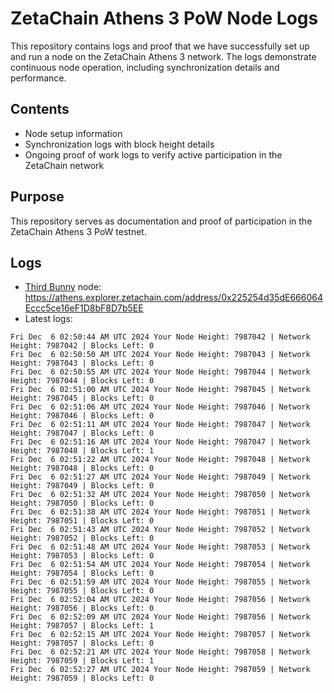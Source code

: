 # ZetaChain Athens 3 PoW Node Logs
This repository contains logs and proof that we have successfully set up and run a node on the ZetaChain Athens 3 network. The logs demonstrate continuous node operation, including synchronization details and performance.

## Contents
- Node setup information
- Synchronization logs with block height details
- Ongoing proof of work logs to verify active participation in the ZetaChain network

## Purpose
This repository serves as documentation and proof of participation in the ZetaChain Athens 3 PoW testnet.

## Logs

- [Third Bunny](https://thirdbunny.xyz/) node: https://athens.explorer.zetachain.com/address/0x225254d35dE666064Eccc5ce16eF1D8bF8D7b5EE
- Latest logs:
```
Fri Dec  6 02:50:44 AM UTC 2024 Your Node Height: 7987042 | Network Height: 7987042 | Blocks Left: 0
Fri Dec  6 02:50:50 AM UTC 2024 Your Node Height: 7987043 | Network Height: 7987043 | Blocks Left: 0
Fri Dec  6 02:50:55 AM UTC 2024 Your Node Height: 7987044 | Network Height: 7987044 | Blocks Left: 0
Fri Dec  6 02:51:00 AM UTC 2024 Your Node Height: 7987045 | Network Height: 7987045 | Blocks Left: 0
Fri Dec  6 02:51:06 AM UTC 2024 Your Node Height: 7987046 | Network Height: 7987046 | Blocks Left: 0
Fri Dec  6 02:51:11 AM UTC 2024 Your Node Height: 7987047 | Network Height: 7987047 | Blocks Left: 0
Fri Dec  6 02:51:16 AM UTC 2024 Your Node Height: 7987047 | Network Height: 7987048 | Blocks Left: 1
Fri Dec  6 02:51:22 AM UTC 2024 Your Node Height: 7987048 | Network Height: 7987048 | Blocks Left: 0
Fri Dec  6 02:51:27 AM UTC 2024 Your Node Height: 7987049 | Network Height: 7987049 | Blocks Left: 0
Fri Dec  6 02:51:32 AM UTC 2024 Your Node Height: 7987050 | Network Height: 7987050 | Blocks Left: 0
Fri Dec  6 02:51:38 AM UTC 2024 Your Node Height: 7987051 | Network Height: 7987051 | Blocks Left: 0
Fri Dec  6 02:51:43 AM UTC 2024 Your Node Height: 7987052 | Network Height: 7987052 | Blocks Left: 0
Fri Dec  6 02:51:48 AM UTC 2024 Your Node Height: 7987053 | Network Height: 7987053 | Blocks Left: 0
Fri Dec  6 02:51:54 AM UTC 2024 Your Node Height: 7987054 | Network Height: 7987054 | Blocks Left: 0
Fri Dec  6 02:51:59 AM UTC 2024 Your Node Height: 7987055 | Network Height: 7987055 | Blocks Left: 0
Fri Dec  6 02:52:04 AM UTC 2024 Your Node Height: 7987056 | Network Height: 7987056 | Blocks Left: 0
Fri Dec  6 02:52:09 AM UTC 2024 Your Node Height: 7987056 | Network Height: 7987057 | Blocks Left: 1
Fri Dec  6 02:52:15 AM UTC 2024 Your Node Height: 7987057 | Network Height: 7987057 | Blocks Left: 0
Fri Dec  6 02:52:21 AM UTC 2024 Your Node Height: 7987058 | Network Height: 7987059 | Blocks Left: 1
Fri Dec  6 02:52:27 AM UTC 2024 Your Node Height: 7987059 | Network Height: 7987059 | Blocks Left: 0
```
